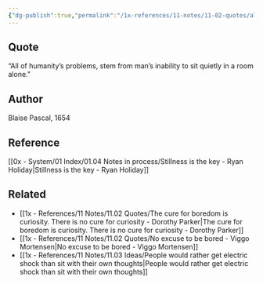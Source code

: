 ```yaml
---
{"dg-publish":true,"permalink":"/1x-references/11-notes/11-02-quotes/all-of-humanitys-problems-stem-from-mans-inability-to-sit-quietly-in-a-room-alone-blaise-pascal/","title":"All of humanitys problems stem from mans inability to sit quietly in a room alone - Blaise Pascal","created":"2024-03-08T21:23:08.051+03:00","updated":"2024-03-08T21:25:07.115+03:00"}
---
```



## Quote
“All of humanity’s problems, stem from man’s inability to sit quietly in a room alone."

## Author
Blaise Pascal, 1654

## Reference
[[0x - System/01 Index/01.04 Notes in process/Stillness is the key - Ryan Holiday\|Stillness is the key - Ryan Holiday]]

## Related
- [[1x - References/11 Notes/11.02 Quotes/The cure for boredom is curiosity. There is no cure for curiosity - Dorothy Parker\|The cure for boredom is curiosity. There is no cure for curiosity - Dorothy Parker]]
- [[1x - References/11 Notes/11.02 Quotes/No excuse to be bored - Viggo Mortensen\|No excuse to be bored - Viggo Mortensen]]
- [[1x - References/11 Notes/11.03 Ideas/People would rather get electric shock than sit with their own thoughts\|People would rather get electric shock than sit with their own thoughts]]